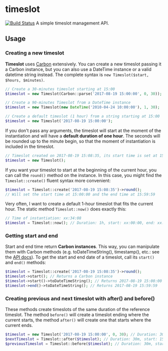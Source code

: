 # timeslot
[![Build Status](https://travis-ci.org/gpaddis/timeslot.svg?branch=master)](https://travis-ci.org/gpaddis/timeslot)
A simple timeslot management API.

## Usage
### Creating a new timeslot
**Timeslot** uses [Carbon](https://github.com/briannesbitt/Carbon) extensively. You can create a new timeslot passing it a Carbon instance, but you can also use a DateTime instance or a valid datetime string instead. The complete syntax is `new Timeslot($start, $hours, $minutes)`.
```php
// Create a 30-minutes timeslot starting at 15:00 
$timeslot = new Timeslot(Carbon::parse('2017-08-19 15:00:00', 0, 30)); 

// Create a 90-minutes Timeslot from a DateTime instance
$timeslot = new Timeslot(new DateTime('2010-04-24 10:00:00'), 1, 30); 

// Create a default timeslot (1 hour) from a string starting at 15:00
$timeslot = new Timeslot('2017-08-19 15:00:00'); 
```
If you don't pass any arguments, the timeslot will start at the moment of the instantiation and will have a **default duration of one hour**. The seconds will be rounded up to the minute begin, so that the moment of instantiation is included in the timeslot.
```php
// Timeslot created on 2017-08-19 15:08:35, its start time is set at 15:08:00
$timeslot = new Timeslot();
```
If you want your timeslot to start at the beginning of the current hour, you can call the `round()` method on the instance. In this case, you might find the `Timeslot::create()` fluent syntax more convenient:
```php
$timeslot = Timeslot::create('2017-08-19 15:08:35')->round();
// Will set the start time at 15:00:00 and the end time at 15:59:59
```
Very often, I want to create a default 1-hour timeslot that fits the current hour. The static method `Timeslot::now()` does exactly this:
```php
// Time of instantiation: xx:34:08
$timeslot = Timeslot::now(); // Duration: 1h, start: xx:00:00, end: xx:59:59
```
### Getting start and end
Start and end time return **Carbon instances**. This way, you can manipulate them with Carbon methods (e.g. toDateTimeString(), timestamp(), etc.: see the [API docs](http://carbon.nesbot.com/docs/)). 
To get the start and end date of a timeslot, call its `start()` and `end()` methods:
```php
$timeslot = Timeslot::create('2017-08-19 15:08:35')->round();
$timeslot->start(); // Returns a Carbon instance
$timeslot->start()->toDateTimeString(); // Returns 2017-08-19 15:00:00
$timeslot->end()->toDateTimeString(); // Returns 2017-08-19 15:59:59
```
### Creating previous and next timeslot with after() and before()
These methods create timeslots of the same duration of the reference timeslot. The method `before()` will create a timeslot ending where the current starts, the method `after()` will create one that starts where the current ends.
```php
$timeslot = new Timeslot('2017-08-19 15:00:00', 0, 30); // Duration: 30m, start: 15:00:00, end: 15:29:59
$nextTimeslot = Timeslot::after($timeslot); // Duration: 30m, start: 15:30:00, end: 15:59:59
$previousTimeslot = Timeslot::before($timeslot); // Duration: 30m, start: 14:30:00, end: 14:59:59
```